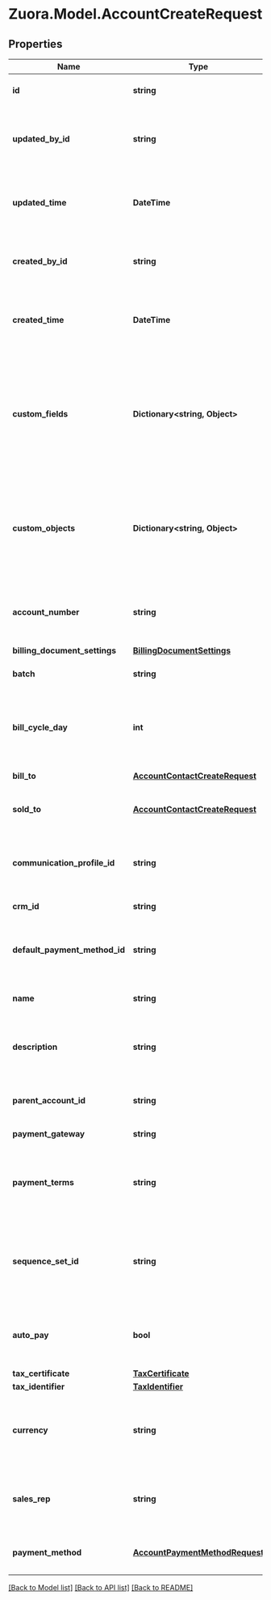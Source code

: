 
# Zuora.Model.AccountCreateRequest

## Properties

Name | Type | Description | Notes
------------ | ------------- | ------------- | -------------
**id** | **string** | Unique identifier for the object. | [optional] [readonly] 
**updated_by_id** | **string** | Unique identifier of the Zuora user who last updated the object | [optional] [readonly] 
**updated_time** | **DateTime** | The date and time when the object was last updated in ISO 8601 UTC format. | [optional] [readonly] 
**created_by_id** | **string** | Unique identifier of the Zuora user who created the object | [optional] [readonly] 
**created_time** | **DateTime** | The date and time when the object was created in ISO 8601 UTC format. | [optional] [readonly] 
**custom_fields** | **Dictionary&lt;string, Object&gt;** | Set of user-defined fields associated with this object. Useful for storing additional information about the object in a structured format. | [optional] 
**custom_objects** | **Dictionary&lt;string, Object&gt;** | The custom fields associated with an object. For more information about custom fields, see [Manage custom fields](https://knowledgecenter.zuora.com/Central_Platform/Manage_Custom_Fields). | [optional] [readonly] 
**account_number** | **string** | Human-readable identifier of the account. It can be user-supplied. | [optional] 
**billing_document_settings** | [**BillingDocumentSettings**](BillingDocumentSettings.md) |  | [optional] 
**batch** | **string** | The identifier of a bill run batch. | [optional] 
**bill_cycle_day** | **int** | The day of the month on which your customer will be invoiced. For month-end specify 31. | [optional] 
**bill_to** | [**AccountContactCreateRequest**](AccountContactCreateRequest.md) | Customer billing address. | 
**sold_to** | [**AccountContactCreateRequest**](AccountContactCreateRequest.md) | Customer address used for calculating tax. | [optional] 
**communication_profile_id** | **string** | Identifier of the communication profile associated with this customer. | [optional] 
**crm_id** | **string** | CRM account identifier. | [optional] 
**default_payment_method_id** | **string** | Identifier of the default payment method on the customer account. | [optional] 
**name** | **string** | The name of the customer account. | 
**description** | **string** | An arbitrary string attached to the object. Often useful for displaying to users. | [optional] 
**parent_account_id** | **string** | Identifier of this customer&#39;s parent account, if any. | [optional] 
**payment_gateway** | **string** | Payment gateway name. | [optional] 
**payment_terms** | **string** | Payment terms configured in **Billing Settings &gt; Payment Terms** of your Zuora tenant. | [optional] 
**sequence_set_id** | **string** | The identifier or the billing document sequence set that is assigned to the customer account. | [optional] 
**auto_pay** | **bool** | Controls whether future payments are automatically billed when they are due. | [optional] 
**tax_certificate** | [**TaxCertificate**](TaxCertificate.md) |  | [optional] 
**tax_identifier** | [**TaxIdentifier**](TaxIdentifier.md) |  | [optional] 
**currency** | **string** | Three-letter ISO currency code. Once the currency is set for an account, it cannot be updated. | 
**sales_rep** | **string** | The name of the sales representative associated with this account | [optional] 
**payment_method** | [**AccountPaymentMethodRequest**](AccountPaymentMethodRequest.md) | A new payment method for the account. | [optional] 

[[Back to Model list]](../README.md#documentation-for-models)
[[Back to API list]](../README.md#documentation-for-api-endpoints)
[[Back to README]](../README.md)

